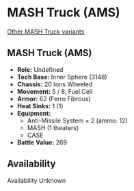 # MASH Truck (AMS) 

[Other MASH Truck variants](../mash_truck.md) 

## MASH Truck (AMS) 

- **Role:** Undefined 
- **Tech Base:** Inner Sphere (3148) 
- **Chassis:** 20 tons Wheeled 
- **Movement:** 5 / 8, Fuel Cell 
- **Armor:** 62 (Ferro Fibrous) 
- **Heat Sinks:** 1 (1) 
- **Equipment:** 
  - Anti-Missile System × 2 (ammo: 12) 
  - MASH (1 theaters) 
  - CASE 
- **Battle Value:** 269 

## Availability 

Availability Unknown 

